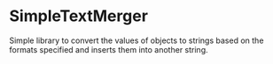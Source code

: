 # SimpleTextMerger
Simple library to convert the values of objects to strings based on the formats specified and inserts them into another string.
